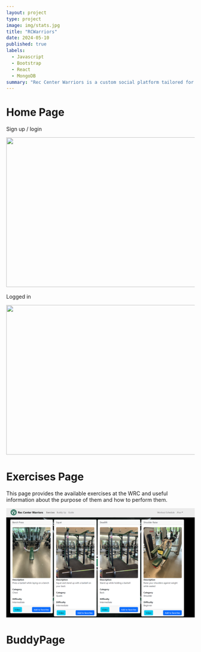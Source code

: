 ```yaml
---
layout: project
type: project
image: img/stats.jpg
title: "RCWarriors"
date: 2024-05-10
published: true
labels:
  - Javascript
  - Bootstrap
  - React
  - MongoDB
summary: "Rec Center Warriors is a custom social platform tailored for the University of Hawaii at Manoa community, connecting both seasoned gym enthusiasts and those just starting their fitness journey. With features like Gym Buddy, users can create profiles, connect with friends, join groups, and share updates related to fitness and wellness. It's a supportive space where members can motivate each other, find workout partners, and engage in discussions about staying healthy."
---
```

# Home Page

Sign up / login 

<img src = "https://syntax-souljahs.github.io/img/landing-page.png" width=600 height=400>

Logged in

<img src ="https://isai-foglesong.github.io/img/LandingSigninPage.png" width=600 height=400>

# Exercises Page

This page provides the available exercises at the WRC and useful information about the purpose of them and how to perform them. 

<img src = "../img/wrc-1.png">

# BuddyPage
